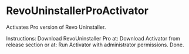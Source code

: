 # RevoUninstallerProActivator

Activates Pro version of Revo Uninstaller.

Instructions: 
Download RevoUninstaller Pro at: 
Download Activator from release section or at: 
Run Activator with administrator permissions.
Done. 
